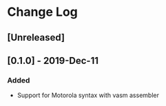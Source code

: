 # Change Log

## [Unreleased]

## [0.1.0] - 2019-Dec-11
### Added
- Support for Motorola syntax with vasm assembler 
